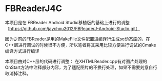 # FBReaderJ4C
本项目是在 FBReader Android Studio移植版的基础上进行的调整（https://github.com/jaychou2012/FBReaderJ-Android-Studio.git）

因为之前的FBReader是用的MakeFile文件配置进编译行生成so动态库的，在C++层进行调试的时候很不方便，所以笔者将其采用比较方便进行调试的Cmake编译方式进行编译

本项目由对C++层的代码进行调整：
    在XHTMLReader.cpp有对图片处理的OnStart方法中注释部分内容，为了适配图片的不换行处理，如果不需要刻意自行取消掉注释。



